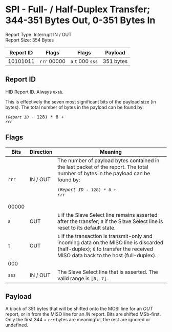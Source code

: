 
# SPI - Full- / Half-Duplex Transfer; 344-351 Bytes Out, 0-351 Bytes In
Report Type: Interrupt IN / OUT<br />
Report Size: 354 Bytes

| Report ID | Flags | Flags | Payload |
|-----------|-------|-------|---------|
| 10101011 | `rrr`&nbsp;00000 | `a`&nbsp;`t`&nbsp;000&nbsp;`sss` | 351 bytes |

## Report ID
HID Report ID.  Always `0xab`.

This is effectively the seven most significant bits of the payload size (in bytes).  The total number of bytes in the payload can be found by: <pre>(*`Report ID`* - 128) * 8 + *`rrr`*</pre>

## Flags

| Bits  | Direction | Meaning |
|-------|-----------|---------|
| `rrr` | IN / OUT  | The number of payload bytes contained in the last packet of the report.  The total number of bytes in the payload can be found by: <pre>(*`Report ID`* - 128) * 8 + *`rrr`*</pre> |
| 00000 |          |                                                                       |
| `a`   | OUT      | `1` if the Slave Select line remains asserted after the transfer; `0` if the Slave Select line is reset to its default state. |
| `t`   | OUT      | `1` if the transaction is transmit-only and incoming data on the MISO line is discarded (half-duplex); `0` to transfer the received MISO data back to the host (full-duplex). |
| 000   |          |                                                                       |
| `sss` | IN / OUT | The Slave Select line that is asserted.  The valid range is `[0, 7]`. |

## Payload
A block of 351 bytes that will be shifted onto the MOSI line for an *OUT* report, or in from the MISO line for an *IN* report.  Bits are shifted MSb-first.  Only the first 344 + *`rrr`* bytes are meaningful, the rest are ignored or undefined.
